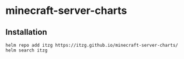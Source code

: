 # minecraft-server-charts

## Installation

```console
helm repo add itzg https://itzg.github.io/minecraft-server-charts/
helm search itzg
```
